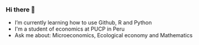 ### Hi there 👋
- I’m currently learning how to use Github, R and Python
- I'm a student of economics at PUCP in Peru
- Ask me about: Microeconomics, Ecological economy and Mathematics
